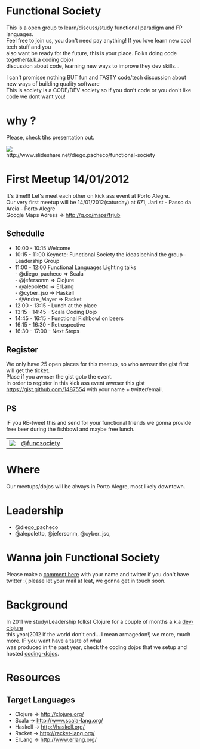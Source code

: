 Functional Society
==================

This is a open group to learn/discuss/study functional paradigm and FP languages. <br/>
Feel free to join us, you don't need pay anything! If you love learn new cool tech stuff and you <br/>
also want be ready for the future, this is your place. Folks doing code together(a.k.a coding dojo) <br/>
discussion about code, learning new ways to improve they dev skills... <br/>

I can't promisse nothing BUT fun and TASTY code/tech discussion about new ways of building quality software <br/>
This is society is a CODE/DEV society so if you don't code or you don't like code we dont want you!

# why ?

Please, check tihs presentation out.

<a href="http://www.slideshare.net/diego.pacheco/functional-society">
	<img src="http://farm8.staticflickr.com/7035/6461121029_de839b8608.jpg"/>
</a><br/>	
http://www.slideshare.net/diego.pacheco/functional-society </br>

# First Meetup 14/01/2012

It's time!!! Let's meet each other on kick ass event at Porto Alegre. <br/> 
Our very first meetup will be 14/01/2012(saturday) at 671, Jari st - Passo da Areia - Porto Alegre <br/> 
Google Maps Adress => http://g.co/maps/frjub <br/> 

## Schedulle

* 10:00 - 10:15 Welcome <br/> 
* 10:15 - 11:00 Keynote: Functional Society the ideas behind the group - Leadership Group <br/> 
* 11:00 - 12:00 Functional Languages Lighting talks <br/> 
                  - @diego_pacheco => Scala <br/> 
		  - @jefersonm     => Clojure <br/> 
                  - @alepoletto    => ErLang <br/> 
	          - @cyber_jso     => Haskell <br/> 
           	  - @Andre_Mayer   => Racket 
* 12:00 - 13:15 - Lunch at the place <br/> 
* 13:15 - 14:45 - Scala Coding Dojo<br/> 
* 14:45 - 16:15 - Functional Fishbowl on beers<br/> 
* 16:15 - 16:30 - Retrospective <br/> 
* 16:30 - 17:00 - Next Steps <br/> 

## Register

We only have 25 open places for this meetup, so who awnser the gist first will get the ticket. <br/>
Plase if you awnser the gist goto the event. <br/>
In order to register in this kick ass event awnser this gist 
https://gist.github.com/1487554 with your name + twitter/email. <br/>

## PS

IF you RE-tweet this and send for your functional friends we gonna provide free beer 
during the fishbowl and maybe free lunch. 
				  
<table border="0">
	<tr>
		<td>
			<a href="http://twitter.com/funcsociety">
				<img src="http://farm8.staticflickr.com/7010/6461203271_3d4710e416_t.jpg"/>
			</a>
		</td>
		<td>
			<a href="http://twitter.com/funcsociety">@funcsociety</a>
		</td>
	</tr>
</table>

# Where

Our meetups/dojos will be always in Porto Alegre, most likely downtown.

# Leadership

* @diego_pacheco <br/>
* @alepoletto, @jefersonm, @cyber_jso, <br/>

# Wanna join Functional Society

Please make a [comment here](https://gist.github.com/1438194) with your name and twitter if you don't have 
twitter :( please let your mail at leat, we gonna get in touch soon.

# Background

In 2011 we study(Leadership folks) Clojure for a couple of months a.k.a [dev-clojure](https://github.com/diegopacheco/dev-clojure) <br/> 
this year(2012 if the world don't end... I mean armagedon!) we more, much more. IF you want have a taste of what </br>
was produced in the past year, check the coding dojos that we setup and hosted [coding-dojos](https://github.com/diegopacheco/Diego-Pacheco-Sandbox/tree/master/dojos).

# Resources

## Target Languages

* Clojure  -> http://clojure.org/ <br/>
* Scala    -> http://www.scala-lang.org/ <br/>
* Haskell  -> http://haskell.org/ <br/>
* Racket   -> http://racket-lang.org/ <br/>
* ErLang   -> http://www.erlang.org/ <br/>